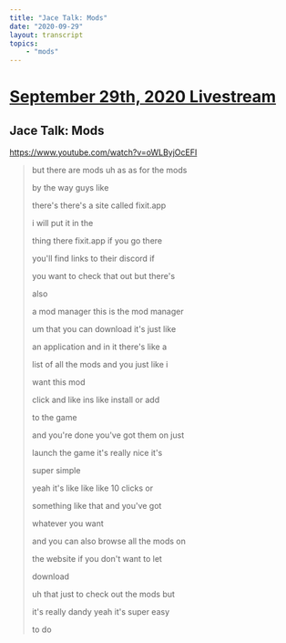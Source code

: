 ```yaml
---
title: "Jace Talk: Mods"
date: "2020-09-29"
layout: transcript
topics:
    - "mods"
---
```

# [September 29th, 2020 Livestream](../2020-09-29.md)
## Jace Talk: Mods
https://www.youtube.com/watch?v=oWLByjOcEFI
> but there are mods uh as as for the mods
> 
> by the way guys like
> 
> there's there's a site called fixit.app
> 
> i will put it in the
> 
> thing there fixit.app if you go there
> 
> you'll find links to their discord if
> 
> you want to check that out but there's
> 
> also
> 
> a mod manager this is the mod manager
> 
> um that you can download it's just like
> 
> an application and in it there's like a
> 
> list of all the mods and you just like i
> 
> want this mod
> 
> click and like ins like install or add
> 
> to the game
> 
> and you're done you've got them on just
> 
> launch the game it's really nice it's
> 
> super simple
> 
> yeah it's like like like 10 clicks or
> 
> something like that and you've got
> 
> whatever you want
> 
> and you can also browse all the mods on
> 
> the website if you don't want to let
> 
> download
> 
> uh that just to check out the mods but
> 
> it's really dandy yeah it's super easy
> 
> to do
> 

